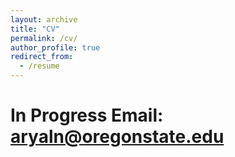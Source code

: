 ```yaml
---
layout: archive
title: "CV"
permalink: /cv/
author_profile: true
redirect_from:
  - /resume
---
```


[//]: # ({% include base_path %})

[//]: # ()
[//]: # (📄 **Find a PDF of my CV [here]&#40;https://drive.google.com/file/d/14d5UV8jQ55CG8E3jdPKagYs3jYNyHEcn/view?usp=sharing&#41;** 📄)

[//]: # ()
[//]: # (Education)

[//]: # (======)

[//]: # (* Ph.D in Computer Science, Oregon State University, 2021-Present)

[//]: # (* B.S. in Computer Science with Minor in Statistics, Troy University, 2019)


# In Progress Email: aryaln@oregonstate.edu

